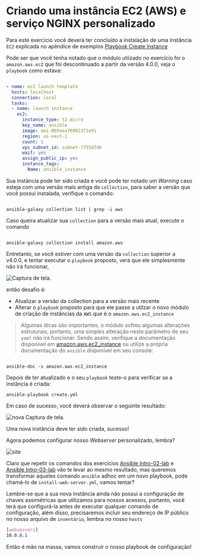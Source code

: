Criando uma instância EC2 (AWS) e serviço NGINX personalizado
==========================================================================================================================================

Para este exercício você deverá ter concluído a instalação de uma instância `EC2` explicada no apêndice de exemplos [Playbook Create Instance](../../Appendix/Ansible/02-create-instance.md) 


Pode ser que você tenha notado que o módulo utiizado no exercício foi o  `amazon.aws.ec2` que foi descontinuado a partir da versão 4.0.0, veja o `playbook` como estava:

```yaml

- name: ec2 launch template
  hosts: localhost
  connection: local
  tasks:
  - name: launch instance
    ec2:
      instance_type: t2.micro
      key_name: ansible
      image: ami-0b5eea76982371e91
      region: us-east-1
      count: 1
      vpc_subnet_id: subnet-7755d746
      wait: yes
      assign_public_ip: yes
      instance_tags:
        Name: ansible_instance

```

Sua instância pode ter sido criada e você pode ter notado um _Warning_ caso esteja com uma versão mais antiga da `collection`, para saber a versão que você possui instalada, verifique o comando:

```console

ansible-galaxy collection list | grep -i aws

```

Caso queira atualizar sua `collection` para a versão mais atual, execute o comando

```console

ansible-galaxy collection install amazon.aws

```
Entretanto, se você estiver com uma versão da `collection` superior a v4.0.0, e tentar executar o `playbook` proposto, verá que ele simplesmente não irá funcionar, 

![Captura de tela.](../images/04-01-01.png)

então desafio é:

* Atualizar a versão da collection para a versão mais recente
* Alterar o `playbook` proposto para que ele passe a utilzar o novo módulo de criação de instâncias da `AWS` que é o `amazon.aws.ec2_instance`

>Algumas dicas são importantes, o módulo sofreu algumas alterações estruturais, portanto, uma simples alteração neste parâmetro de seu `yaml` não irá funcionar. Sendo assim, verifique a documentação disponível em [amazon.aws.ec2_instance](https://docs.ansible.com/ansible/latest/collections/amazon/aws/ec2_instance_module.html) ou utilize a própria documentação do `ansible` disponível em seu console:

```console

ansible-doc -s amazon.aws.ec2_instance

```

Depois de ter atualizado e o seu `playbook` teste-o para verificar se a instância é criada:


    ansible-playbook create.yml

Em caso de sucesso, você deverá observar o seguinte resultado:

![nova Captura de tela.](../images/04-01-02.png)

Uma nova instância deve ter sido criada, sucesso!

Agora podemos configurar nosso _Webserver_ personalizado, lembra?

![site](../../03%20-%20Ansible%20Intro/labs/images/labs-03-01.png)

Claro que repetir os comandos dos exercícios [Ansible Intro-02-lab](../../03%20-%20Ansible%20Intro/labs/02-lab.md) e   [Ansible Intro-03-lab](../../03%20-%20Ansible%20Intro/labs/03-lab.md) vão te levar ao mesmo resultado, mas queremos transformar aqueles comando `ansible` adhoc em um novo playbook, pode chamá-lo de `install-web-server.yml`, vamos tentar?

Lembre-se que a sua nova instância ainda não possui a configuração de chaves assimétricas que utilizamos para nossos acessos, portanto, você terá que configurá-la antes de executar qualquer comando de configuração, além disso, precisaremos incluir seu endereço de IP público no nosso arquivo de `inventário`, lembra no nosso `hosts`

```css
[webservers]
10.0.0.1
```

Então é mão na massa, vamos construir o nosso playbook de configuração!